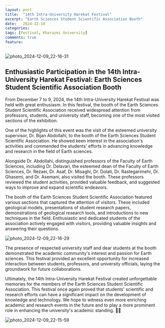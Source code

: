 ```yaml
---
layout: post
title:  "14th Intra-University Harekat Festival"
excerpt: "Earth Sciences Student Scientific Association Booth"
date:   2024-12-10 
categories: 
tags: [Festival, Kharazmi University]
comments: true
feature:
---
```


![photo_2024-12-09_22-16-31](https://github.com/user-attachments/assets/01d81a89-2fec-42ce-86e5-6f414c95fbc3)


## Enthusiastic Participation in the 14th Intra-University Harekat Festival: Earth Sciences Student Scientific Association Booth

From December 7 to 9, 2024, the 14th Intra-University Harekat Festival was held with great enthusiasm. In this festival, the booth of the Earth Sciences Student Scientific Association received widespread attention from professors, students, and university staff, becoming one of the most visited sections of the exhibition.

One of the highlights of this event was the visit of the esteemed university supervisor, Dr. Bijan Abdollahi, to the booth of the Earth Sciences Student Scientific Association. He showed keen interest in the association's activities and commended the students' efforts in advancing knowledge and research in the field of Earth sciences.

Alongside Dr. Abdollahi, distinguished professors of the Faculty of Earth Sciences, including Dr. Delavari, the esteemed dean of the Faculty of Earth Sciences, Dr. Rezaei, Dr. Asaf, Dr. Misaghi, Dr. Dolati, Dr. Rastegarimehr, Dr. Ghasemi, and Dr. Asemani, also visited the booth. These professors reviewed the student activities, provided valuable feedback, and suggested ways to improve and expand scientific endeavors.

The booth of the Earth Sciences Student Scientific Association featured various sections that captured the attention of visitors. These included geological models, presentations of student research papers, demonstrations of geological research tools, and introductions to new techniques in the field. Enthusiastic and dedicated students of the association actively engaged with visitors, providing valuable insights and answering their questions.

![photo_2024-12-09_22-16-29](https://github.com/user-attachments/assets/1fa26738-627c-4c95-b067-efe63d53d648)


The presence of respected university staff and dear students at the booth demonstrated the academic community's interest and passion for Earth sciences. This festival provided an excellent opportunity for increased interaction between students, professors, and university officials, laying the groundwork for future collaborations.

Ultimately, the 14th Intra-University Harekat Festival created unforgettable memories for the members of the Earth Sciences Student Scientific Association. This festival once again proved that students' scientific and research efforts can have a significant impact on the development of knowledge and technology. We hope to witness even more enriching academic and research events in the future and to play a more prominent role in enhancing the university's academic standing. 🌱✅

![photo_2024-12-09_22-15-59](https://github.com/user-attachments/assets/70325a0e-0530-4f96-ade0-a1c424f95b64)
